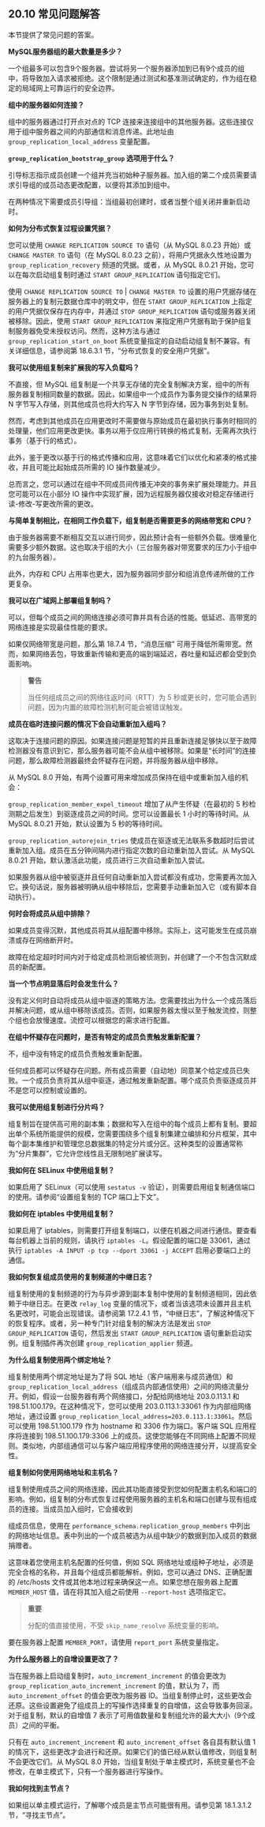 ## 20.10 常见问题解答

本节提供了常见问题的答案。

**MySQL服务器组的最大数量是多少？**

一个组最多可以包含9个服务器。尝试将另一个服务器添加到已有9个成员的组中，将导致加入请求被拒绝。这个限制是通过测试和基准测试确定的，作为组在稳定的局域网上可靠运行的安全边界。

**组中的服务器如何连接？**

组中的服务器通过打开点对点的 TCP 连接来连接组中的其他服务器。这些连接仅用于组中服务器之间的内部通信和消息传递。此地址由 `group_replication_local_address` 变量配置。

**`group_replication_bootstrap_group` 选项用于什么？**

引导标志指示成员创建一个组并充当初始种子服务器。加入组的第二个成员需要请求引导组的成员动态更改配置，以便将其添加到组中。

在两种情况下需要成员引导组：当组最初创建时，或者当整个组关闭并重新启动时。

**如何为分布式恢复过程设置凭据？**

您可以使用 `CHANGE REPLICATION SOURCE TO` 语句（从 MySQL 8.0.23 开始）或 `CHANGE MASTER TO` 语句（在 MySQL 8.0.23 之前），将用户凭据永久性地设置为 `group_replication_recovery` 频道的凭据。或者，从 MySQL 8.0.21 开始，您可以在每次启动组复制时通过 `START GROUP_REPLICATION` 语句指定它们。

使用 `CHANGE REPLICATION SOURCE TO` | `CHANGE MASTER TO` 设置的用户凭据存储在服务器上的复制元数据仓库中的明文中，但在 `START GROUP_REPLICATION` 上指定的用户凭据仅保存在内存中，并通过 `STOP GROUP_REPLICATION` 语句或服务器关闭被移除。因此，使用 `START GROUP_REPLICATION` 来指定用户凭据有助于保护组复制服务器免受未授权访问。然而，这种方法与通过 `group_replication_start_on_boot` 系统变量指定的自动启动组复制不兼容。有关详细信息，请参阅第 18.6.3.1 节，“分布式恢复的安全用户凭据”。

**我可以使用组复制来扩展我的写入负载吗？**

不直接，但 MySQL 组复制是一个共享无存储的完全复制解决方案，组中的所有服务器复制相同数量的数据。因此，如果组中一个成员作为事务提交操作的结果将 N 字节写入存储，则其他成员也将大约写入 N 字节到存储，因为事务到处复制。

然而，考虑到其他成员在应用更改时不需要做与原始成员在最初执行事务时相同的处理量，他们应用更改更快。事务以用于仅应用行转换的格式复制，无需再次执行事务（基于行的格式）。

此外，鉴于更改以基于行的格式传播和应用，这意味着它们以优化和紧凑的格式接收，并且可能比起始成员所需的 IO 操作数量减少。

总而言之，您可以通过在组中不同成员间传播无冲突的事务来扩展处理能力。并且您可能可以在小部分 IO 操作中实现扩展，因为远程服务器仅接收对稳定存储进行读-修改-写更改所需的更改。

**与简单复制相比，在相同工作负载下，组复制是否需要更多的网络带宽和 CPU？**

由于服务器需要不断相互交互以进行同步，因此预计会有一些额外负载。很难量化需要多少额外数据。这也取决于组的大小（三台服务器对带宽要求的压力小于组中的九台服务器）。

此外，内存和 CPU 占用率也更大，因为服务器同步部分和组消息传递所做的工作更复杂。

**我可以在广域网上部署组复制吗？**

可以，但每个成员之间的网络连接必须可靠并具有合适的性能。低延迟、高带宽的网络连接是实现最佳性能的要求。

如果仅网络带宽是问题，那么第 18.7.4 节，“消息压缩” 可用于降低所需带宽。然而，如果网络丢包，导致重新传输和更高的端到端延迟，吞吐量和延迟都会受到负面影响。

> **警告**
>
> 当任何组成员之间的网络往返时间（RTT）为 5 秒或更长时，您可能会遇到问题，因为内置的故障检测机制可能会被错误触发。

**成员在临时连接问题的情况下会自动重新加入组吗？**

这取决于连接问题的原因。如果连接问题是短暂的并且重新连接足够快以至于故障检测器没有意识到它，那么服务器可能不会从组中被移除。如果是“长时间”的连接问题，那么故障检测器最终会怀疑存在问题，并将服务器从组中移除。

从 MySQL 8.0 开始，有两个设置可用来增加成员保持在组中或重新加入组的机会：

`group_replication_member_expel_timeout` 增加了从产生怀疑（在最初的 5 秒检测期之后发生）到驱逐成员之间的时间。您可以设置最长 1 小时的等待时间。从 MySQL 8.0.21 开始，默认设置为 5 秒的等待时间。

`group_replication_autorejoin_tries` 使成员在驱逐或无法联系多数超时后尝试重新加入组。成员在五分钟间隔内进行指定次数的自动重新加入尝试。从 MySQL 8.0.21 开始，默认激活此功能，成员进行三次自动重新加入尝试。

如果服务器从组中被驱逐并且任何自动重新加入尝试都没有成功，您需要再次加入它。换句话说，服务器被明确从组中移除后，您需要手动重新加入它（或有脚本自动执行）。

**何时会将成员从组中排除？**

如果成员变得沉默，其他成员将其从组配置中移除。实际上，这可能发生在成员崩溃或存在网络断开时。

故障在给定超时时间内对于给定成员检测后被侦测到，并创建了一个不包含沉默成员的新配置。

**当一个节点明显落后时会发生什么？**

没有定义何时自动将成员从组中驱逐的策略方法。您需要找出为什么一个成员落后并解决问题，或从组中移除该成员。否则，如果服务器太慢以至于触发流控，则整个组也会放慢速度。流控可以根据您的需求进行配置。

**在组中怀疑存在问题时，是否有特定的成员负责触发重新配置？**

不，组中没有特定的成员负责触发重新配置。

任何成员都可以怀疑存在问题。所有成员需要（自动地）同意某个给定成员已失败。一个成员负责将其从组中驱逐，通过触发重新配置。哪个成员负责驱逐成员并不是您可以控制或设置的。

**我可以使用组复制进行分片吗？**

组复制旨在提供高可用的副本集；数据和写入在组中的每个成员上都有复制。要超出单个系统所能提供的规模，您需要围绕多个组复制集建立编排和分片框架，其中每个副本集维护和管理您总数据集的特定分片或分区。这种类型的设置通常称为“分片集群”，它允许您线性且无限制地扩展读写。

**我如何在 SELinux 中使用组复制？**

如果启用了 SELinux（可以使用 `sestatus -v` 验证），则需要启用组复制通信端口的使用。请参阅“设置组复制的 TCP 端口上下文”。

**我如何在 iptables 中使用组复制？**

如果启用了 iptables，则需要打开组复制端口，以便在机器之间进行通信。要查看每台机器上当前的规则，请执行 `iptables -L`。假设配置的端口是 33061，通过执行 `iptables -A INPUT -p tcp --dport 33061 -j ACCEPT` 启用必要端口上的通信。

**我如何恢复组成员使用的复制频道的中继日志？**

组复制使用的复制频道的行为与异步源到副本复制中使用的复制频道相同，因此依赖于中继日志。在更改 `relay_log` 变量的情况下，或者当该选项未设置并且主机名更改时，可能会出现错误。请参阅第 17.2.4.1 节，“中继日志”，了解这种情况下的恢复程序。或者，另一种专门针对组复制的解决方法是发出 `STOP GROUP_REPLICATION` 语句，然后发出 `START GROUP_REPLICATION` 语句重新启动实例。组复制插件再次创建 `group_replication_applier` 频道。

**为什么组复制使用两个绑定地址？**

组复制使用两个绑定地址是为了将 SQL 地址（客户端用来与成员通信）和 `group_replication_local_address`（组成员内部通信使用）之间的网络流量分开。例如，假设一台服务器有两个网络接口，分配给网络地址 203.0.113.1 和 198.51.100.179。在这种情况下，您可以使用 203.0.113.1:33061 作为内部组网络地址，通过设置 `group_replication_local_address=203.0.113.1:33061`。然后可以使用 198.51.100.179 作为 hostname 和 3306 作为端口。客户端 SQL 应用程序将连接到 198.51.100.179:3306 上的成员。这使您能够在不同网络上配置不同规则。类似地，内部组通信可以与客户端应用程序使用的网络连接分开，以提高安全性。

**组复制如何使用网络地址和主机名？**

组复制使用成员之间的网络连接，因此其功能直接受到您如何配置主机名和端口的影响。例如，组复制的分布式恢复过程使用服务器的主机名和端口创建与现有组成员的连接。当成员加入组时，它会接收到

组成员信息，使用在 `performance_schema.replication_group_members` 中列出的网络地址信息。表中列出的一个成员被选为从组中缺少的数据到加入成员的数据捐赠者。

这意味着您使用主机名配置的任何值，例如 SQL 网络地址或组种子地址，必须是完全合格的名称，并且每个组成员都能解析。例如，您可以通过 DNS、正确配置的 /etc/hosts 文件或其他本地过程来确保这一点。如果您想在服务器上配置 `MEMBER_HOST` 值，请在将其加入组之前使用 `--report-host` 选项指定它。

> **重要**
>
> 分配的值直接使用，不受 `skip_name_resolve` 系统变量的影响。

要在服务器上配置 `MEMBER_PORT`，请使用 `report_port` 系统变量指定。

**为什么服务器上的自增设置更改了？**

当在服务器上启动组复制时，`auto_increment_increment` 的值会更改为 `group_replication_auto_increment_increment` 的值，默认为 7，而 `auto_increment_offset` 的值会更改为服务器 ID。当组复制停止时，这些更改会还原。这些设置避免了组成员上的写操作选择重复的自增值，这会导致事务回滚。对于组复制，默认的自增值 7 表示了可用值数量和复制组允许的最大大小（9个成员）之间的平衡。

只有在 `auto_increment_increment` 和 `auto_increment_offset` 各自具有默认值 1 的情况下，这些更改才会进行和还原。如果它们的值已经从默认值修改，则组复制不会更改它们。从 MySQL 8.0 开始，当组复制处于单主模式时，系统变量也不会修改，在单主模式下，只有一个服务器进行写操作。

**我如何找到主节点？**

如果组以单主模式运行，了解哪个成员是主节点可能很有用。请参见第 18.1.3.1.2 节，“寻找主节点”。